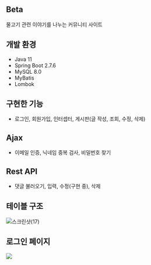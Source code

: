 ## Beta
물고기 관련 이야기를 나누는 커뮤니티 사이트

## 개발 환경
- Java 11
- Spring Boot 2.7.6
- MySQL 8.0
- MyBatis
- Lombok

## 구현한 기능
- 로그인, 회원가입, 인터셉터, 게시판(글 작성, 조회, 수정, 삭제)

## Ajax
- 이메일 인증, 닉네임 중복 검사, 비밀번호 찾기

## Rest API
- 댓글 불러오기, 입력, 수정(구현 중), 삭제


## 테이블 구조
![스크린샷(17)](https://github.com/CHR3936/sqlspringboot/assets/148535023/1b94d608-52d2-4859-a165-edd758f9740e)

## 로그인 페이지
<img src="https://github.com/CHR3936/sqlspringboot/assets/148535023/e6ec14c8-7a7b-43bc-b608-4856bc57b240">
